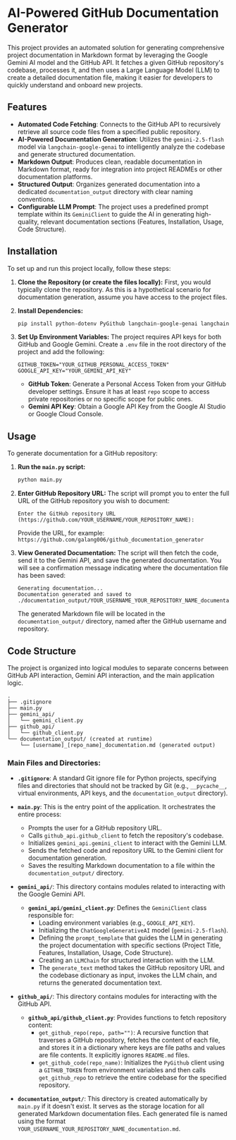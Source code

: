 # AI-Powered GitHub Documentation Generator

This project provides an automated solution for generating comprehensive project documentation in Markdown format by leveraging the Google Gemini AI model and the GitHub API. It fetches a given GitHub repository's codebase, processes it, and then uses a Large Language Model (LLM) to create a detailed documentation file, making it easier for developers to quickly understand and onboard new projects.

## Features
-   **Automated Code Fetching**: Connects to the GitHub API to recursively retrieve all source code files from a specified public repository.
-   **AI-Powered Documentation Generation**: Utilizes the `gemini-2.5-flash` model via `langchain-google-genai` to intelligently analyze the codebase and generate structured documentation.
-   **Markdown Output**: Produces clean, readable documentation in Markdown format, ready for integration into project READMEs or other documentation platforms.
-   **Structured Output**: Organizes generated documentation into a dedicated `documentation_output` directory with clear naming conventions.
-   **Configurable LLM Prompt**: The project uses a predefined prompt template within its `GeminiClient` to guide the AI in generating high-quality, relevant documentation sections (Features, Installation, Usage, Code Structure).

## Installation

To set up and run this project locally, follow these steps:

1.  **Clone the Repository (or create the files locally):**
    First, you would typically clone the repository. As this is a hypothetical scenario for documentation generation, assume you have access to the project files.

2.  **Install Dependencies:**
    
    ```bash
    pip install python-dotenv PyGithub langchain-google-genai langchain
    ```

3.  **Set Up Environment Variables:**
    The project requires API keys for both GitHub and Google Gemini.
    Create a `.env` file in the root directory of the project and add the following:

    ```
    GITHUB_TOKEN="YOUR_GITHUB_PERSONAL_ACCESS_TOKEN"
    GOOGLE_API_KEY="YOUR_GEMINI_API_KEY"
    ```
    -   **GitHub Token**: Generate a Personal Access Token from your GitHub developer settings. Ensure it has at least `repo` scope to access private repositories or no specific scope for public ones.
    -   **Gemini API Key**: Obtain a Google API Key from the Google AI Studio or Google Cloud Console.

## Usage

To generate documentation for a GitHub repository:

1.  **Run the `main.py` script:**

    ```bash
    python main.py
    ```

2.  **Enter GitHub Repository URL:**
    The script will prompt you to enter the full URL of the GitHub repository you wish to document:

    ```
    Enter the GitHub repository URL (https://github.com/YOUR_USERNAME/YOUR_REPOSITORY_NAME):
    ```
    Provide the URL, for example: `https://github.com/galang006/github_documentation_generator`

3.  **View Generated Documentation:**
    The script will then fetch the code, send it to the Gemini API, and save the generated documentation. You will see a confirmation message indicating where the documentation file has been saved:

    ```
    Generating documentation...
    Documentation generated and saved to ./documentation_output/YOUR_USERNAME_YOUR_REPOSITORY_NAME_documentation.md
    ```
    The generated Markdown file will be located in the `documentation_output/` directory, named after the GitHub username and repository.

## Code Structure

The project is organized into logical modules to separate concerns between GitHub API interaction, Gemini API interaction, and the main application logic.

```
.
├── .gitignore
├── main.py
├── gemini_api/
│   └── gemini_client.py
├── github_api/
│   └── github_client.py
└── documentation_output/ (created at runtime)
    └── [username]_[repo_name]_documentation.md (generated output)
```

### Main Files and Directories:

-   **`.gitignore`**:
    A standard Git ignore file for Python projects, specifying files and directories that should not be tracked by Git (e.g., `__pycache__`, virtual environments, API keys, and the `documentation_output` directory).

-   **`main.py`**:
    This is the entry point of the application. It orchestrates the entire process:
    -   Prompts the user for a GitHub repository URL.
    -   Calls `github_api.github_client` to fetch the repository's codebase.
    -   Initializes `gemini_api.gemini_client` to interact with the Gemini LLM.
    -   Sends the fetched code and repository URL to the Gemini client for documentation generation.
    -   Saves the resulting Markdown documentation to a file within the `documentation_output/` directory.

-   **`gemini_api/`**:
    This directory contains modules related to interacting with the Google Gemini API.
    -   **`gemini_api/gemini_client.py`**:
        Defines the `GeminiClient` class responsible for:
        -   Loading environment variables (e.g., `GOOGLE_API_KEY`).
        -   Initializing the `ChatGoogleGenerativeAI` model (`gemini-2.5-flash`).
        -   Defining the `prompt_template` that guides the LLM in generating the project documentation with specific sections (Project Title, Features, Installation, Usage, Code Structure).
        -   Creating an `LLMChain` for structured interaction with the LLM.
        -   The `generate_text` method takes the GitHub repository URL and the codebase dictionary as input, invokes the LLM chain, and returns the generated documentation text.

-   **`github_api/`**:
    This directory contains modules for interacting with the GitHub API.
    -   **`github_api/github_client.py`**:
        Provides functions to fetch repository content:
        -   `get_github_repo(repo, path="")`: A recursive function that traverses a GitHub repository, fetches the content of each file, and stores it in a dictionary where keys are file paths and values are file contents. It explicitly ignores `README.md` files.
        -   `get_github_code(repo_name)`: Initializes the `PyGithub` client using a `GITHUB_TOKEN` from environment variables and then calls `get_github_repo` to retrieve the entire codebase for the specified repository.

-   **`documentation_output/`**:
    This directory is created automatically by `main.py` if it doesn't exist. It serves as the storage location for all generated Markdown documentation files. Each generated file is named using the format `YOUR_USERNAME_YOUR_REPOSITORY_NAME_documentation.md`.